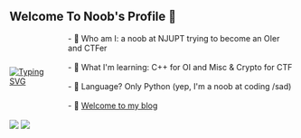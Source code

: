 ## Welcome To Noob's Profile 👋

<div style="display: flex; align-items: center;">
  <a href="https://git.io/typing-svg">
    <img src="https://readme-typing-svg.demolab.com?font=Fira+Code&pause=1000&random=false&width=435&separator=%3D&lines=from%20WholeTheWorld%20import%20%2A" alt="Typing SVG" />
  </a>
  <div style="margin-left: 20px;">
    - 🤔 Who am I: a noob at NJUPT trying to become an OIer and CTFer  
    <br><br>
    - 📕 What I'm learning: C++ for OI and Misc & Crypto for CTF  
    <br><br>
    - 🌱 Language? Only Python (yep, I'm a noob at coding /sad)  
    <br><br>
    - 🎉 <a href="https://seandictionary.top">Welcome to my blog</a>
    <br><br>
  </div>
</div>

<img src="https://github-readme-stats.vercel.app/api/top-langs/?username=SeanDictionary&layout=compact&theme=vue-dark" />
<img src="https://github-readme-stats.vercel.app/api/?username=SeanDictionary&include_all_commits=true&theme=vue-dark" />
